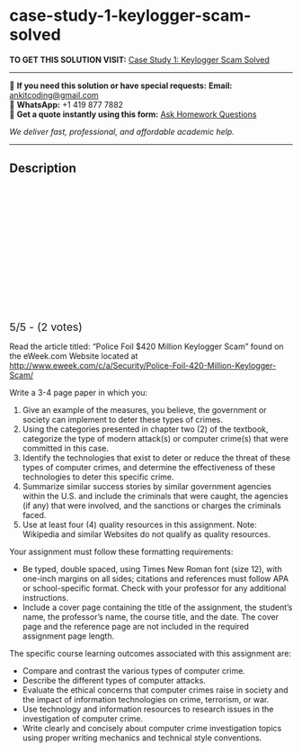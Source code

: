 # case-study-1-keylogger-scam-solved
**TO GET THIS SOLUTION VISIT:** [Case Study 1: Keylogger Scam Solved](https://www.ankitcodinghub.com/product/case-study-1-keylogger-scam-solved/)


---

📩 **If you need this solution or have special requests:** **Email:** ankitcoding@gmail.com  
📱 **WhatsApp:** +1 419 877 7882  
📄 **Get a quote instantly using this form:** [Ask Homework Questions](https://www.ankitcodinghub.com/services/ask-homework-questions/)

*We deliver fast, professional, and affordable academic help.*

---

<h2>Description</h2>



<div class="kk-star-ratings kksr-auto kksr-align-center kksr-valign-top" data-payload="{&quot;align&quot;:&quot;center&quot;,&quot;id&quot;:&quot;5032&quot;,&quot;slug&quot;:&quot;default&quot;,&quot;valign&quot;:&quot;top&quot;,&quot;ignore&quot;:&quot;&quot;,&quot;reference&quot;:&quot;auto&quot;,&quot;class&quot;:&quot;&quot;,&quot;count&quot;:&quot;2&quot;,&quot;legendonly&quot;:&quot;&quot;,&quot;readonly&quot;:&quot;&quot;,&quot;score&quot;:&quot;5&quot;,&quot;starsonly&quot;:&quot;&quot;,&quot;best&quot;:&quot;5&quot;,&quot;gap&quot;:&quot;4&quot;,&quot;greet&quot;:&quot;Rate this product&quot;,&quot;legend&quot;:&quot;5\/5 - (2 votes)&quot;,&quot;size&quot;:&quot;24&quot;,&quot;title&quot;:&quot;Case Study 1: Keylogger Scam&nbsp;Solved&quot;,&quot;width&quot;:&quot;138&quot;,&quot;_legend&quot;:&quot;{score}\/{best} - ({count} {votes})&quot;,&quot;font_factor&quot;:&quot;1.25&quot;}">

<div class="kksr-stars">

<div class="kksr-stars-inactive">
            <div class="kksr-star" data-star="1" style="padding-right: 4px">


<div class="kksr-icon" style="width: 24px; height: 24px;"></div>
        </div>
            <div class="kksr-star" data-star="2" style="padding-right: 4px">


<div class="kksr-icon" style="width: 24px; height: 24px;"></div>
        </div>
            <div class="kksr-star" data-star="3" style="padding-right: 4px">


<div class="kksr-icon" style="width: 24px; height: 24px;"></div>
        </div>
            <div class="kksr-star" data-star="4" style="padding-right: 4px">


<div class="kksr-icon" style="width: 24px; height: 24px;"></div>
        </div>
            <div class="kksr-star" data-star="5" style="padding-right: 4px">


<div class="kksr-icon" style="width: 24px; height: 24px;"></div>
        </div>
    </div>

<div class="kksr-stars-active" style="width: 138px;">
            <div class="kksr-star" style="padding-right: 4px">


<div class="kksr-icon" style="width: 24px; height: 24px;"></div>
        </div>
            <div class="kksr-star" style="padding-right: 4px">


<div class="kksr-icon" style="width: 24px; height: 24px;"></div>
        </div>
            <div class="kksr-star" style="padding-right: 4px">


<div class="kksr-icon" style="width: 24px; height: 24px;"></div>
        </div>
            <div class="kksr-star" style="padding-right: 4px">


<div class="kksr-icon" style="width: 24px; height: 24px;"></div>
        </div>
            <div class="kksr-star" style="padding-right: 4px">


<div class="kksr-icon" style="width: 24px; height: 24px;"></div>
        </div>
    </div>
</div>


<div class="kksr-legend" style="font-size: 19.2px;">
            5/5 - (2 votes)    </div>
    </div>
<p class="title">Read the article titled: “Police Foil $420 Million Keylogger Scam” found on the eWeek.com Website located at <a href="http://www.eweek.com/c/a/Security/Police-Foil-420-Million-Keylogger-Scam/" rel="nofollow">http://www.eweek.com/c/a/Security/Police-Foil-420-Million-Keylogger-Scam/</a>

<div id="content-content" class="content-content">
<div id="node-16045053" class="node odd full-node node-type-question">
<div class="inner">
<div class="content clearfix">
Write a 3-4 page paper in which you:

<ol start="1" type="1">
<li>Give an example of the measures, you believe, the government or society can implement to deter these types of crimes.</li>
<li>Using the categories presented in chapter two (2) of the textbook, categorize the type of modern attack(s) or computer crime(s) that were committed in this case.</li>
<li>Identify the technologies that exist to deter or reduce the threat of these types of computer crimes, and determine the effectiveness of these technologies to deter this specific crime.</li>
<li>Summarize similar success stories by similar government agencies within the U.S. and include the criminals that were caught, the agencies (if any) that were involved, and the sanctions or charges the criminals faced.</li>
<li>Use at least four (4) quality resources in this assignment. Note: Wikipedia and similar Websites do not qualify as quality resources.</li>
</ol>
Your assignment must follow these formatting requirements:

<ul type="disc">
<li>Be typed, double spaced, using Times New Roman font (size 12), with one-inch margins on all sides; citations and references must follow APA or school-specific format. Check with your professor for any additional instructions.</li>
<li>Include a cover page containing the title of the assignment, the student’s name, the professor’s name, the course title, and the date. The cover page and the reference page are not included in the required assignment page length.</li>
</ul>
The specific course learning outcomes associated with this assignment are:

<ul type="disc">
<li>Compare and contrast the various types of computer crime.</li>
<li>Describe the different types of computer attacks.</li>
<li>Evaluate the ethical concerns that computer crimes raise in society and the impact of information technologies on crime, terrorism, or war.</li>
<li>Use technology and information resources to research issues in the investigation of computer crime.</li>
<li>Write clearly and concisely about computer crime investigation topics&nbsp; using proper writing mechanics and technical style conventions.</li>
</ul>
<div id="fb-social-comments"></div>
</div>
</div>
</div>
</div>
